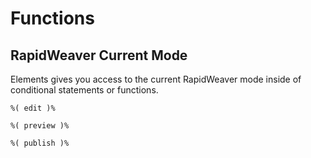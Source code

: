 # Functions

## RapidWeaver Current Mode

Elements gives you access to the current RapidWeaver mode inside of conditional statements or functions.&#x20;

```
%( edit )% 
```

```
%( preview )%
```

```
%( publish )%
```
